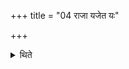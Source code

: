 +++
title = "04 राजा यजेत यः"

+++

<details><summary>थिते</summary>

राजा यजेत यः कामयेत सर्वमिदं भवेयमिति ४
</details>
